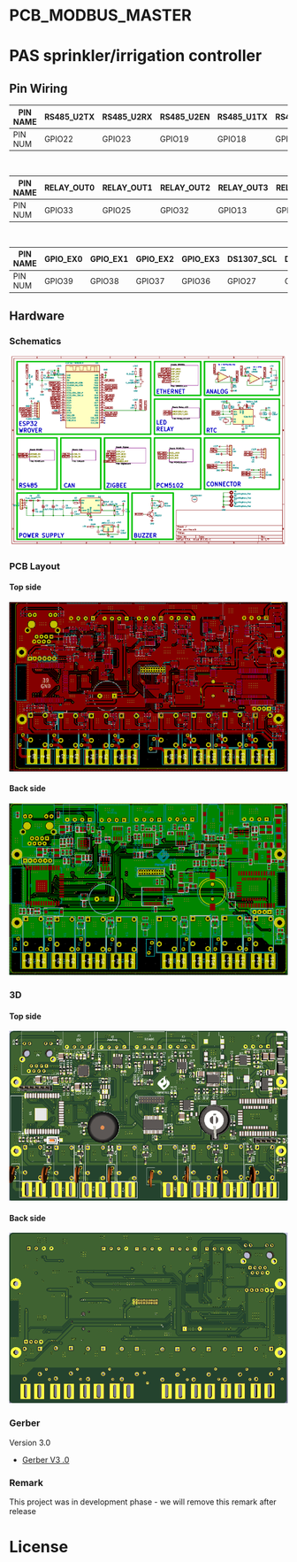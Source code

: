 # PCB_MODBUS_MASTER
# PAS sprinkler/irrigation controller

## Pin Wiring  


| PIN NAME | RS485_U2TX | RS485_U2RX | RS485_U2EN | RS485_U1TX | RS485_U1RX | RS485_U1EN | OPAMP_VA1 | OPAMP_IA0 |
| -------- | ---------- | ---------- | ---------- | ---------- | ---------- | ---------- | --------- | --------- |
| PIN NUM  | GPIO22     | GPIO23     | GPIO19     | GPIO18     | GPIO10     | GPIO5      | GPIO34    | GPIO35    |
<br/>

| PIN NAME | RELAY_OUT0 | RELAY_OUT1 | RELAY_OUT2 | RELAY_OUT3 | RELAY_OUT4 | RELAY_OUT5 | RELAY_OUT6 | RELAY_OUT7 |
| -------- | ---------- | ---------- | ---------- | ---------- | ---------- | ---------- | ---------- | ---------- |
| PIN NUM  | GPIO33     | GPIO25     | GPIO32     | GPIO13     | GPIO15     | GPIO26     | GPIO4      | GPIO9      |
<br/>

| PIN NAME | GPIO_EX0 | GPIO_EX1 | GPIO_EX2 | GPIO_EX3 | DS1307_SCL | DS1307_SDA |
| -------- | -------- | -------- | -------- | -------- | ---------- | ---------- |
| PIN NUM  | GPIO39   | GPIO38   | GPIO37   | GPIO36   | GPIO27     | GPIO14     |

    

## Hardware

### Schematics

[![BE-AMP SCHEMATIC REVIEW](assets/demo/schematic.png)](assets/demo/schematic.pdf)
### PCB Layout
#### Top side

[![PAS-AMP PCB REVIEW](assets/demo/pcb-top.png)](assets/demo/pcb-top.svg)

#### Back side

[![PAS-AMP PCB REVIEW](assets/demo/pcb-bottom.png)](assets/demo/pcb-bottom.svg)

### 3D

#### Top side

![PAS-AMP 3D REVIEW](assets/demo/3d-top.png)

#### Back side

![PAS-AMP 3D REVIEW](assets/demo/3d-bottom.png)

### Gerber

Version 3.0

- [Gerber V3
.0](./assets/gerber/PAS_v3.0.rar)

### Remark

This project was in development phase - we will remove this remark after release

# License

